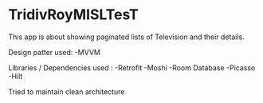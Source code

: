 # TridivRoyMISLTesT
This app is about showing paginated lists of Television and their details.

Design patter used: 
-MVVM

Libraries / Dependencies used :
-Retrofit
-Moshi
-Room Database
-Picasso
-Hilt

Tried to maintain clean architecture
